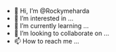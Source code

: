 - 👋 Hi, I’m @Rockymeharda
- 👀 I’m interested in ...
- 🌱 I’m currently learning ...
- 💞️ I’m looking to collaborate on ...
- 📫 How to reach me ...

<!---
Rockymeharda/Rockymeharda is a ✨ special ✨ repository because its `README.md` (this file) appears on your GitHub profile.
You can click the Preview link to take a look at your changes.
--->
